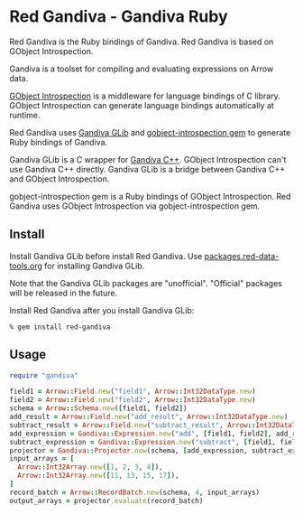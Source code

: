 <!---
  Licensed to the Apache Software Foundation (ASF) under one
  or more contributor license agreements.  See the NOTICE file
  distributed with this work for additional information
  regarding copyright ownership.  The ASF licenses this file
  to you under the Apache License, Version 2.0 (the
  "License"); you may not use this file except in compliance
  with the License.  You may obtain a copy of the License at

    http://www.apache.org/licenses/LICENSE-2.0

  Unless required by applicable law or agreed to in writing,
  software distributed under the License is distributed on an
  "AS IS" BASIS, WITHOUT WARRANTIES OR CONDITIONS OF ANY
  KIND, either express or implied.  See the License for the
  specific language governing permissions and limitations
  under the License.
-->

# Red Gandiva - Gandiva Ruby

Red Gandiva is the Ruby bindings of Gandiva. Red Gandiva is based on GObject Introspection.

Gandiva is a toolset for compiling and evaluating expressions on Arrow data.

[GObject Introspection](https://wiki.gnome.org/action/show/Projects/GObjectIntrospection) is a middleware for language bindings of C library. GObject Introspection can generate language bindings automatically at runtime.

Red Gandiva uses [Gandiva GLib](https://github.com/apache/arrow/tree/master/c_glib/gandiva-glib) and [gobject-introspection gem](https://rubygems.org/gems/gobject-introspection) to generate Ruby bindings of Gandiva.

Gandiva GLib is a C wrapper for [Gandiva C++](https://github.com/apache/arrow/tree/master/cpp/gandiva). GObject Introspection can't use Gandiva C++ directly. Gandiva GLib is a bridge between Gandiva C++ and GObject Introspection.

gobject-introspection gem is a Ruby bindings of GObject Introspection. Red Gandiva uses GObject Introspection via gobject-introspection gem.

## Install

Install Gandiva GLib before install Red Gandiva. Use [packages.red-data-tools.org](https://github.com/red-data-tools/packages.red-data-tools.org) for installing Gandiva GLib.

Note that the Gandiva GLib packages are "unofficial". "Official" packages will be released in the future.

Install Red Gandiva after you install Gandiva GLib:

```text
% gem install red-gandiva
```

## Usage

```ruby
require "gandiva"

field1 = Arrow::Field.new("field1", Arrow::Int32DataType.new)
field2 = Arrow::Field.new("field2", Arrow::Int32DataType.new)
schema = Arrow::Schema.new([field1, field2])
add_result = Arrow::Field.new("add_result", Arrow::Int32DataType.new)
subtract_result = Arrow::Field.new("subtract_result", Arrow::Int32DataType.new)
add_expression = Gandiva::Expression.new("add", [field1, field2], add_result)
subtract_expression = Gandiva::Expression.new("subtract", [field1, field2], subtract_result)
projector = Gandiva::Projector.new(schema, [add_expression, subtract_expression])
input_arrays = [
  Arrow::Int32Array.new([1, 2, 3, 4]),
  Arrow::Int32Array.new([11, 13, 15, 17]),
]
record_batch = Arrow::RecordBatch.new(schema, 4, input_arrays)
output_arrays = projector.evaluate(record_batch)
```
